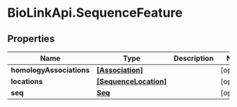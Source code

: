 # BioLinkApi.SequenceFeature

## Properties
Name | Type | Description | Notes
------------ | ------------- | ------------- | -------------
**homologyAssociations** | [**[Association]**](Association.md) |  | [optional] 
**locations** | [**[SequenceLocation]**](SequenceLocation.md) |  | [optional] 
**seq** | [**Seq**](Seq.md) |  | [optional] 


